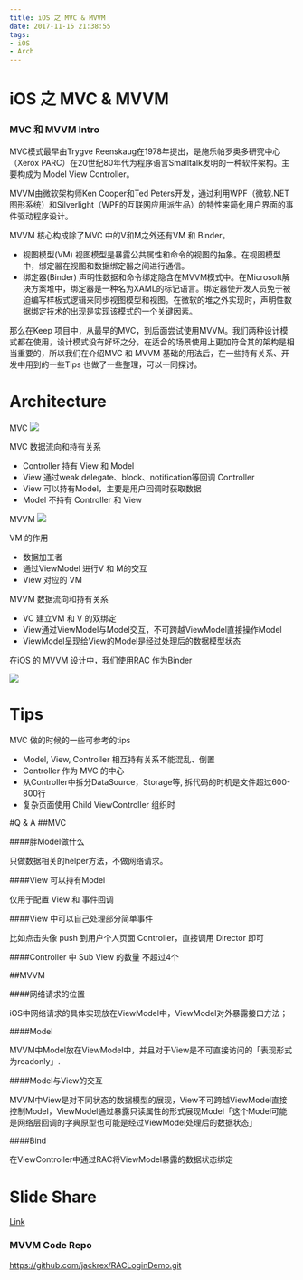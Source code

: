 ```yaml
---
title: iOS 之 MVC & MVVM
date: 2017-11-15 21:38:55
tags:
- iOS
- Arch
---
```


# iOS 之 MVC & MVVM

### MVC 和 MVVM Intro

MVC模式最早由Trygve Reenskaug在1978年提出，是施乐帕罗奥多研究中心（Xerox PARC）在20世纪80年代为程序语言Smalltalk发明的一种软件架构。主要构成为 Model View Controller。

MVVM由微软架构师Ken Cooper和Ted Peters开发，通过利用WPF（微软.NET图形系统）和Silverlight（WPF的互联网应用派生品）的特性来简化用户界面的事件驱动程序设计。

MVVM 核心构成除了MVC 中的V和M之外还有VM 和 Binder。

- 视图模型(VM)
视图模型是暴露公共属性和命令的视图的抽象。在视图模型中，绑定器在视图和数据绑定器之间进行通信。
- 绑定器(Binder)
声明性数据和命令绑定隐含在MVVM模式中。在Microsoft解决方案堆中，绑定器是一种名为XAML的标记语言。绑定器使开发人员免于被迫编写样板式逻辑来同步视图模型和视图。在微软的堆之外实现时，声明性数据绑定技术的出现是实现该模式的一个关键因素。

那么在Keep 项目中，从最早的MVC，到后面尝试使用MVVM。我们两种设计模式都在使用，设计模式没有好坏之分，在适合的场景使用上更加符合其的架构是相当重要的，所以我们在介绍MVC 和 MVVM 基础的用法后，在一些持有关系、开发中用到的一些Tips 也做了一些整理，可以一同探讨。

# Architecture
MVC
![](/images/mvc1.png)

MVC 数据流向和持有关系

- Controller 持有 View 和 Model
- View 通过weak delegate、block、notification等回调 Controller
- View 可以持有Model，主要是用户回调时获取数据
- Model 不持有 Controller 和 View



MVVM
![](/images/mvvm1.png)

VM 的作用
- 数据加工者
- 通过ViewModel 进行V 和 M的交互
- View 对应的 VM

MVVM 数据流向和持有关系

- VC 建立VM 和 V 的双绑定
- View通过ViewModel与Model交互，不可跨越ViewModel直接操作Model
- ViewModel呈现给View的Model是经过处理后的数据模型状态


在iOS 的 MVVM 设计中，我们使用RAC 作为Binder

![](/images/mvvm2.jpg)




# Tips
MVC 做的时候的一些可参考的tips
- Model, View, Controller 相互持有关系不能混乱、倒置
- Controller 作为 MVC 的中心
- 从Controller中拆分DataSource，Storage等, 拆代码的时机是文件超过600-800行
- 复杂页面使用 Child ViewController 组织时



#Q & A
##MVC

####胖Model做什么

只做数据相关的helper方法，不做网络请求。

####View 可以持有Model

仅用于配置 View 和 事件回调

####View 中可以自己处理部分简单事件

比如点击头像 push 到用户个人页面 Controller，直接调用 Director 即可

####Controller 中 Sub View 的数量
不超过4个

##MVVM

####网络请求的位置

iOS中网络请求的具体实现放在ViewModel中，ViewModel对外暴露接口方法；

####Model

MVVM中Model放在ViewModel中，并且对于View是不可直接访问的「表现形式为readonly」.

####Model与View的交互

MVVM中View是对不同状态的数据模型的展现，View不可跨越ViewModel直接控制Model，ViewModel通过暴露只读属性的形式展现Model「这个Model可能是网络层回调的字典原型也可能是经过ViewModel处理后的数据状态」

####Bind

在ViewController中通过RAC将ViewModel暴露的数据状态绑定



# Slide Share
[Link
](https://docs.google.com/presentation/d/1qsb8sVVGJijKqiwP_owfnzwpYwgzPFW-cvHX2Dotz-M/edit?usp=sharing)

### MVVM Code Repo
[https://github.com/jackrex/RACLoginDemo.git
](https://github.com/jackrex/RACLoginDemo.git)
